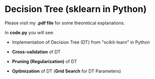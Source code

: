 # Decision Tree (sklearn in Python)
Please visit my **.pdf file** for some theoretical explanations.

In **code.py** you will see:

- Implementation of Decision Tree (DT) from "scikit-learn" in Python

- **Cross-validation** of DT

- **Pruning (Regularization)** of DT

- **Optimization** of DT (**Grid Search** for DT Parameters)
